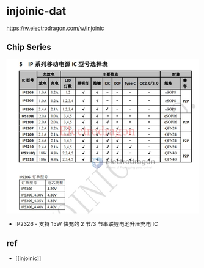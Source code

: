 
# injoinic-dat

https://w.electrodragon.com/w/Injoinic


## Chip Series 

![](2023-12-21-16-31-11.png)

- IP2326 - 支持 15W 快充的 2 节/3 节串联锂电池升压充电 IC




## ref 

- [[injoinic]]